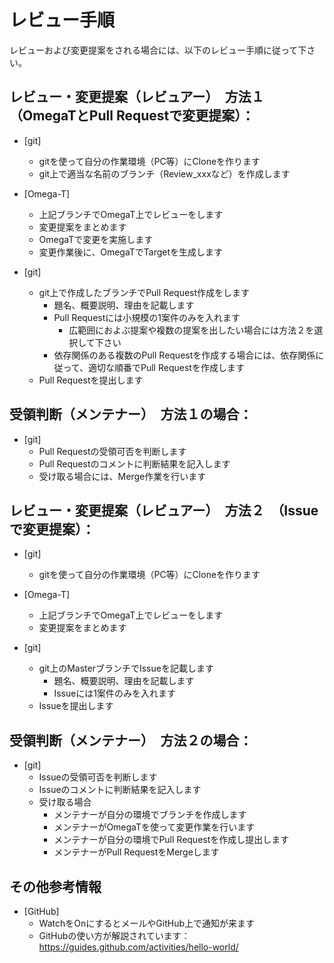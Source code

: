 # レビュー手順
レビューおよび変更提案をされる場合には、以下のレビュー手順に従って下さい。


## レビュー・変更提案（レビュアー）　方法１　（OmegaTとPull Requestで変更提案）：

* [git]
    * gitを使って自分の作業環境（PC等）にCloneを作ります
    * git上で適当な名前のブランチ（Review_xxxなど）を作成します

* [Omega-T]
    * 上記ブランチでOmegaT上でレビューをします
    * 変更提案をまとめます
    * OmegaTで変更を実施します
    * 変更作業後に、OmegaTでTargetを生成します
  
* [git]
    * git上で作成したブランチでPull Request作成をします
        * 題名、概要説明、理由を記載します
        * Pull Requestには小規模の1案件のみを入れます
            * 広範囲におよぶ提案や複数の提案を出したい場合には方法２を選択して下さい
        * 依存関係のある複数のPull Requestを作成する場合には、依存関係に従って、適切な順番でPull Requestを作成します
    * Pull Requestを提出します

## 受領判断（メンテナー）　方法１の場合：

* [git]
    * Pull Requestの受領可否を判断します
    * Pull Requestのコメントに判断結果を記入します
    * 受け取る場合には、Merge作業を行います


## レビュー・変更提案（レビュアー）　方法２　（Issueで変更提案）：

* [git]
    * gitを使って自分の作業環境（PC等）にCloneを作ります

* [Omega-T]
    * 上記ブランチでOmegaT上でレビューをします
    * 変更提案をまとめます

* [git]
    * git上のMasterブランチでIssueを記載します
        * 題名、概要説明、理由を記載します
        * Issueには1案件のみを入れます
    * Issueを提出します

## 受領判断（メンテナー）　方法２の場合：

* [git]
    * Issueの受領可否を判断します
    * Issueのコメントに判断結果を記入します
    * 受け取る場合
        * メンテナーが自分の環境でブランチを作成します
        * メンテナーがOmegaTを使って変更作業を行います
        * メンテナーが自分の環境でPull Requestを作成し提出します
        * メンテナーがPull RequestをMergeします


## その他参考情報

* [GitHub] 
    * WatchをOnにするとメールやGitHub上で通知が来ます
    * GitHubの使い方が解説されています：　https://guides.github.com/activities/hello-world/

